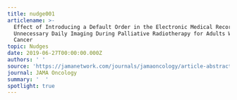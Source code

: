 ```yaml
---
title: nudge001
articlename: >-
  Effect of Introducing a Default Order in the Electronic Medical Record on
  Unnecessary Daily Imaging During Palliative Radiotherapy for Adults With
  Cancer
topic: Nudges
date: 2019-06-27T00:00:00.000Z
authors: ' '
source: 'https://jamanetwork.com/journals/jamaoncology/article-abstract/2737086'
journal: JAMA Oncology
summary: '  '
spotlight: true
---
```



